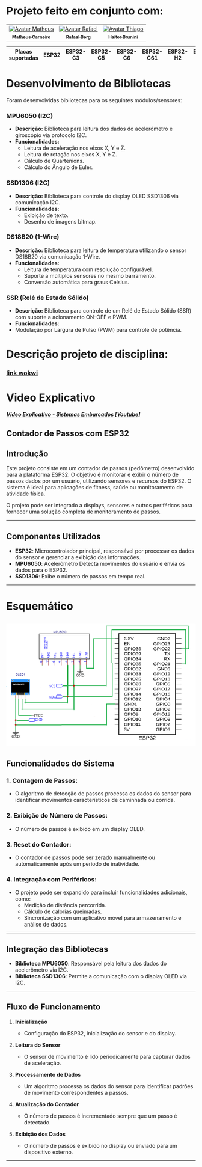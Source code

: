 # Projeto feito em conjunto com: 

<div style="display: inline_block;" align="center">

<table>
  <tr>
    <td align="center">
      <a href="https://github.com/MatheusCarne" target="_blank">
        <img src="https://avatars.githubusercontent.com/u/88046644?v=4" width="100px;" alt="Avatar Matheus"/><br>
        <sub>
          <b>Matheus Carneiro</b>
        </sub>
      </a>
    </td>
    <td align="center">
      <a href="https://github.com/RafaelBerg" target="_blank">
        <img src="https://avatars.githubusercontent.com/u/86807247?v=4" width="100px;" alt="Avatar Rafael"/><br>
        <sub>
          <b>Rafael Berg</b>
        </sub>
      </a>
    </td>
    <td align="center">
      <a href="https://github.com/heitorbrunini" target="_blank">
        <img src="https://avatars.githubusercontent.com/u/68927093?v=4" width="100px;" alt="Avatar Thiago"/><br>
        <sub>
          <b>Heitor Brunini</b>
        </sub>
      </a>
    </td>
  </tr>
</table>

</div>

| Placas suportadas | ESP32 | ESP32-C3 | ESP32-C5 | ESP32-C6 | ESP32-C61 | ESP32-H2 | ESP32-S3 |
| ----------------- | ----- | -------- | -------- | -------- | --------- | -------- | -------- |

# Desenvolvimento de Bibliotecas
Foram desenvolvidas bibliotecas para os seguintes módulos/sensores:

### MPU6050 (I2C)
- **Descrição:** Biblioteca para leitura dos dados do acelerômetro e giroscópio via protocolo I2C.
- **Funcionalidades:**
  - Leitura de aceleração nos eixos X, Y e Z.
  - Leitura de rotação nos eixos X, Y e Z.
  - Cálculo de Quartenions.
  - Cálculo do Ângulo de Euler.

### SSD1306 (I2C)
- **Descrição:** Biblioteca para controle do display OLED SSD1306 via comunicação I2C.
- **Funcionalidades:**
  - Exibição de texto.
  - Desenho de imagens bitmap.

### DS18B20 (1-Wire)
- **Descrição:** Biblioteca para leitura de temperatura utilizando o sensor DS18B20 via comunicação 1-Wire.
- **Funcionalidades:**
  - Leitura de temperatura com resolução configurável.
  - Suporte a múltiplos sensores no mesmo barramento.
  - Conversão automática para graus Celsius.

### SSR (Relé de Estado Sólido)
- **Descrição:** Biblioteca para controle de um Relé de Estado Sólido (SSR) com suporte a acionamento ON-OFF e PWM.
- **Funcionalidades:**
- Modulação por Largura de Pulso (PWM) para controle de potência.

# Descrição projeto de disciplina:
### [link wokwi](https://wokwi.com/projects/424606381829337089)
# Video Explicativo
***[Video Explicativo - Sistemas Embarcados [Youtube]](https://youtu.be/_NRQQ1nDXyA)***
## Contador de Passos com ESP32
## Introdução

Este projeto consiste em um contador de passos (pedômetro) desenvolvido para a plataforma ESP32. O objetivo é monitorar e exibir o número de passos dados por um usuário, utilizando sensores e recursos do ESP32. O sistema é ideal para aplicações de fitness, saúde ou monitoramento de atividade física.

O projeto pode ser integrado a displays, sensores e outros periféricos para fornecer uma solução completa de monitoramento de passos.

---

## Componentes Utilizados

- **ESP32**: Microcontrolador principal, responsável por processar os dados do sensor e gerenciar a exibição das informações.
- **MPU6050**: Acelerômetro Detecta movimentos do usuário e envia os dados para o ESP32.
- **SSD1306**: Exibe o número de passos em tempo real.

---
# Esquemático
![esquemático](ProjetoFinal/imagens/esqfinal.png)
---

## Funcionalidades do Sistema

### 1. Contagem de Passos:
- O algoritmo de detecção de passos processa os dados do sensor para identificar movimentos característicos de caminhada ou corrida.

### 2. Exibição do Número de Passos:
- O número de passos é exibido em um display OLED.

### 3. Reset do Contador:
- O contador de passos pode ser zerado manualmente ou automaticamente após um período de inatividade.

### 4. Integração com Periféricos:
- O projeto pode ser expandido para incluir funcionalidades adicionais, como:
  - Medição de distância percorrida.
  - Cálculo de calorias queimadas.
  - Sincronização com um aplicativo móvel para armazenamento e análise de dados.

---

## Integração das Bibliotecas

- **Biblioteca MPU6050**: Responsável pela leitura dos dados do acelerômetro via I2C.
- **Biblioteca SSD1306**: Permite a comunicação com o display OLED via I2C.

---

## Fluxo de Funcionamento

1. **Inicialização**
   - Configuração do ESP32, inicialização do sensor e do display.

2. **Leitura do Sensor**
   - O sensor de movimento é lido periodicamente para capturar dados de aceleração.

3. **Processamento de Dados**
   - Um algoritmo processa os dados do sensor para identificar padrões de movimento correspondentes a passos.

4. **Atualização do Contador**
   - O número de passos é incrementado sempre que um passo é detectado.

5. **Exibição dos Dados**
   - O número de passos é exibido no display ou enviado para um dispositivo externo.

---
